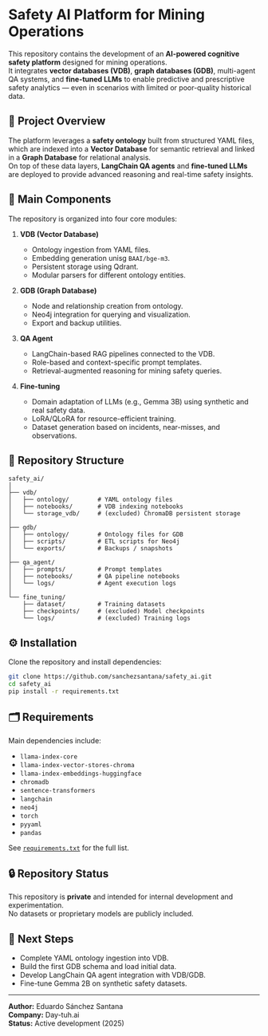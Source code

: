 # Safety AI Platform for Mining Operations

This repository contains the development of an **AI-powered cognitive safety platform** designed for mining operations.  
It integrates **vector databases (VDB)**, **graph databases (GDB)**, multi-agent QA systems, and **fine-tuned LLMs** to enable predictive and prescriptive safety analytics — even in scenarios with limited or poor-quality historical data.

## 📌 Project Overview
The platform leverages a **safety ontology** built from structured YAML files, which are indexed into a **Vector Database** for semantic retrieval and linked in a **Graph Database** for relational analysis.  
On top of these data layers, **LangChain QA agents** and **fine-tuned LLMs** are deployed to provide advanced reasoning and real-time safety insights.

## 🚀 Main Components
The repository is organized into four core modules:

1. **VDB (Vector Database)**
   - Ontology ingestion from YAML files.
   - Embedding generation unisg `BAAI/bge-m3`.
   - Persistent storage using Qdrant.
   - Modular parsers for different ontology entities.

2. **GDB (Graph Database)**
   - Node and relationship creation from ontology.
   - Neo4j integration for querying and visualization.
   - Export and backup utilities.

3. **QA Agent**
   - LangChain-based RAG pipelines connected to the VDB.
   - Role-based and context-specific prompt templates.
   - Retrieval-augmented reasoning for mining safety queries.

4. **Fine-tuning**
   - Domain adaptation of LLMs (e.g., Gemma 3B) using synthetic and real safety data.
   - LoRA/QLoRA for resource-efficient training.
   - Dataset generation based on incidents, near-misses, and observations.

## 📂 Repository Structure
```
safety_ai/
│
├── vdb/
│   ├── ontology/        # YAML ontology files
│   ├── notebooks/       # VDB indexing notebooks
│   └── storage_vdb/     # (excluded) ChromaDB persistent storage
│
├── gdb/
│   ├── ontology/        # Ontology files for GDB
│   ├── scripts/         # ETL scripts for Neo4j
│   └── exports/         # Backups / snapshots
│
├── qa_agent/
│   ├── prompts/         # Prompt templates
│   ├── notebooks/       # QA pipeline notebooks
│   └── logs/            # Agent execution logs
│
└── fine_tuning/
    ├── dataset/         # Training datasets
    ├── checkpoints/     # (excluded) Model checkpoints
    └── logs/            # (excluded) Training logs
```

## ⚙️ Installation
Clone the repository and install dependencies:
```bash
git clone https://github.com/sanchezsantana/safety_ai.git
cd safety_ai
pip install -r requirements.txt
```

## 🗂 Requirements
Main dependencies include:
- `llama-index-core`
- `llama-index-vector-stores-chroma`
- `llama-index-embeddings-huggingface`
- `chromadb`
- `sentence-transformers`
- `langchain`
- `neo4j`
- `torch`
- `pyyaml`
- `pandas`

See [`requirements.txt`](requirements.txt) for the full list.

## 🔒 Repository Status
This repository is **private** and intended for internal development and experimentation.  
No datasets or proprietary models are publicly included.

## 📅 Next Steps
- Complete YAML ontology ingestion into VDB.
- Build the first GDB schema and load initial data.
- Develop LangChain QA agent integration with VDB/GDB.
- Fine-tune Gemma 2B on synthetic safety datasets.

---

**Author:** Eduardo Sánchez Santana  
**Company:** Day-tuh.ai  
**Status:** Active development (2025)
